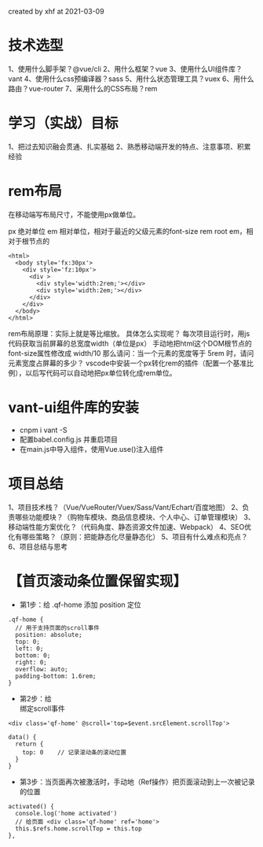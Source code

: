 created by xhf at 2021-03-09

# 技术选型

1、使用什么脚手架？@vue/cli
2、用什么框架？vue
3、使用什么UI组件库？vant
4、使用什么css预编译器？sass
5、用什么状态管理工具？vuex
6、用什么路由？vue-router
7、采用什么的CSS布局？rem


# 学习（实战）目标

1、把过去知识融会贯通、扎实基础
2、熟悉移动端开发的特点、注意事项、积累经验


# rem布局

在移动端写布局尺寸，不能使用px做单位。

px    绝对单位
em    相对单位，相对于最近的父级元素的font-size
rem   root em，相对于根节点的
```
<html>
  <body style='fx:30px'>
    <div style='fz:10px'>
      <div >
        <div style='width:2rem;'></div>
        <div style='width:2em;'></div>
      </div>
    </div>
  </body>
</html>
```
rem布局原理：实际上就是等比缩放。
具体怎么实现呢？
每次项目运行时，用js代码获取当前屏幕的总宽度width（单位是px）
手动地把html这个DOM根节点的font-size属性修改成 width/10
那么请问：当一个元素的宽度等于 5rem 时，请问元素宽度占屏幕的多少？
vscode中安装一个px转化rem的插件（配置一个基准比例），以后写代码可以自动地把px单位转化成rem单位。

# vant-ui组件库的安装

* cnpm i vant -S
* 配置babel.config.js 并重启项目
* 在main.js中导入组件，使用Vue.use()注入组件

# 项目总结

1、项目技术栈？（Vue/VueRouter/Vuex/Sass/Vant/Echart/百度地图）
2、负责哪些功能模块？（购物车模块、商品信息模块、个人中心、订单管理模块）
3、移动端性能方案优化？（代码角度、静态资源文件加速、Webpack）
4、SEO优化有哪些策略？（原则：把能静态化尽量静态化）
5、项目有什么难点和亮点？
6、项目总结与思考


# 【首页滚动条位置保留实现】

* 第1步：给 .qf-home 添加 position 定位
```
.qf-home {
  // 用于支持页面的scroll事件
  position: absolute;
  top: 0;
  left: 0;
  bottom: 0;
  right: 0;
  overflow: auto;
  padding-bottom: 1.6rem;
}
```
* 第2步：给 <div class='qf-home'> 绑定scroll事件
```
<div class='qf-home' @scroll='top=$event.srcElement.scrollTop'>
```
```
data() {
  return {
    top: 0    // 记录滚动条的滚动位置
  }
}
```
* 第3步：当页面再次被激活时，手动地（Ref操作）把页面滚动到上一次被记录的位置
```
activated() {
  console.log('home activated')
  // 给页面 <div class='qf-home' ref='home'>
  this.$refs.home.scrollTop = this.top
},
```

